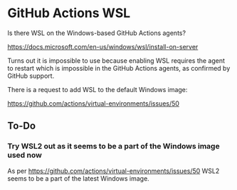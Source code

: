 # GitHub Actions WSL

Is there WSL on the Windows-based GitHub Actions agents?

https://docs.microsoft.com/en-us/windows/wsl/install-on-server

Turns out it is impossible to use because enabling WSL requires the agent
to restart which is impossible in the GitHub Actions agents, as confirmed
by GitHub support.

There is a request to add WSL to the default Windows image:

https://github.com/actions/virtual-environments/issues/50

## To-Do

### Try WSL2 out as it seems to be a part of the Windows image used now

As per https://github.com/actions/virtual-environments/issues/50 WSL2 seems
to be a part of the latest Windows image.
